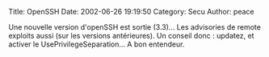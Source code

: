 Title: OpenSSH
Date: 2002-06-26 19:19:50
Category: Secu
Author: peace

Une nouvelle version d'openSSH est sortie (3.3)...
Les advisories de remote exploits aussi (sur les versions antérieures).
Un conseil donc : updatez, et activer le UsePrivilegeSeparation...
A bon entendeur.